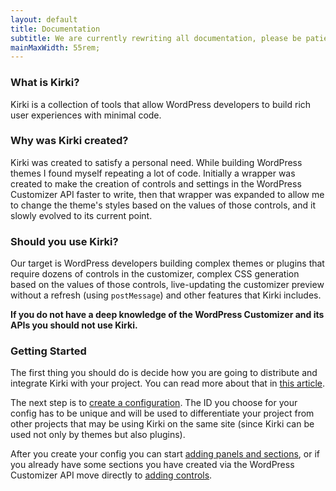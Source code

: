 ```yaml
---
layout: default
title: Documentation
subtitle: We are currently rewriting all documentation, please be patient.
mainMaxWidth: 55rem;
---
```


### What is Kirki?

Kirki is a collection of tools that allow WordPress developers to build rich user experiences with minimal code.

### Why was Kirki created?

Kirki was created to satisfy a personal need. While building WordPress themes I found myself repeating a lot of code. Initially a wrapper was created to make the creation of controls and settings in the WordPress Customizer API faster to write, then that wrapper was expanded to allow me to change the theme's styles based on the values of those controls, and it slowly evolved to its current point.

### Should you use Kirki?

Our target is WordPress developers building complex themes or plugins that require dozens of controls in the customizer, complex CSS generation based on the values of those controls, live-updating the customizer preview without a refresh (using `postMessage`) and other features that Kirki includes.

**If you do not have a deep knowledge of the WordPress Customizer and its APIs you should not use Kirki.**

### Getting Started

The first thing you should do is decide how you are going to distribute and integrate Kirki with your project. You can read more about that in [this article](integration).

The next step is to [create a configuration](config). The ID you choose for your config has to be unique and will be used to differentiate your project from other projects that may be using Kirki on the same site (since Kirki can be used not only by themes but also plugins).

After you create your config you can start [adding panels and sections](adding-panels-and-sections), or if you already have some sections you have created via the WordPress Customizer API move directly to [adding controls](controls).
